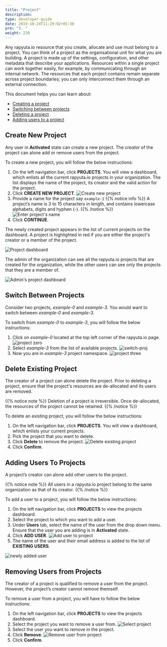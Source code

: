 ```yaml
---
title: "Project"
description:
type: developer-guide
date: 2019-10-24T11:29:02+05:30
pre: "3. "
weight: 220
---
```


Any rapyuta.io resource that you create, allocate and use must belong
to a project. You can think of a project as the organisational unit
for what you are building. A project is made up of the settings,
configuration, and other metadata that describe your applications.
Resources within a single project can work together easily, for
example, by communicating through an internal network. The
resources that each project contains remain separate across project
boundaries; you can only interconnect them through an external
connection.

This document helps you can learn about:

* [Creating a project](#create-new-project)
* [Switching between projects](#switch-between-projects)
* [Deleting a project](#delete-existing-project)
* [Adding users to a project](#adding-users-to-projects)

## Create New Project
Any user in **Activated** state can create a new project. The *creator* of the
project can alone add or remove users from the project.

To create a new project, you will follow the below instructions:

1. On the left navigation bar, click **PROJECTS**. You will view a dashboard,
   which enlists all the current rapyuta.io projects in your organization. The list displays the name of the project, its creator and the valid action for the project.
2. Click **CREATE NEW PROJECT**.
   ![Create new project](/images/getting-started/organization/project/proj-dashboard.png?classes=border,shadow&width=50pc)
3. Provide a name for the project say `example-2`
   {{% notice info %}}
   A project’s name is 3 to 15 characters in length, and contains lowercase
   alphabets, digits and hyphen (-).
   {{% /notice %}}
   ![Enter project's name](/images/getting-started/organization/project/proj-name.png?classes=border,shadow&width=50pc)
4. Click **CONTINUE**.

The newly created project appears in the list of current projects on the
dashboard. A project is highlighted in red if you are either the project's creator or a member of the project.

![Project dashboard](/images/getting-started/organization/project/proj-list-other-user.png?classes=border,shadow&width=50pc)

The admin of the organization can see all the rapyuta.io projects that are created for the organization, while the other users can see only the projects that they are a member of.

![Admin's project dashboard](/images/getting-started/organization/project/project-list-admin.png?classes=border,shadow&width=50pc)

## Switch Between Projects
Consider two projects, *example-0* and *example-3*. You would want to
switch between *example-0* and *example-3*.

To switch from *example-0* to *example-3*, you will follow the below instructions:

1. Click on *example-0* located at the top left corner of the rapyuta.io page.
   ![project zero](/images/getting-started/organization/project/switch-projs/example-0.png?classes=border,shadow&width=50pc)
2. Select *example-3* from the list of available projects.
   ![switch-proj](/images/getting-started/organization/project/switch-projs/switch-proj.png?classes=border,shadow&width=50pc)
3. Now you are in *example-3* project namespace.
   ![project three](/images/getting-started/organization/project/switch-projs/example-3.png?classes=border,shadow&width=50pc)

## Delete Existing Project
The creator of a project can alone delete the project. Prior to deleting a
project, ensure that the project's resources are de-allocated and its users
are removed.

{{% notice note %}}
Deletion of a project is irreversible. Once de-allocated, the resources of the project cannot be retained.
{{% /notice %}}

To delete an existing project, you will follow the below instructions:

1. On the left navigation bar, click **PROJECTS**. You will view a dashboard, which enlists your current projects.
2. Pick the project that you want to delete.
3. Click **Delete** to remove the project.
   ![Delete existing project](/images/getting-started/organization/project/delete-project.png?classes=border,shadow&width=50pc)
4. Click **Confirm**.


## Adding Users To Projects
A project’s creator can alone add other users to the project.

{{% notice note %}}
All users in a rapyuta.io project belong to the same organization as that of its creator.
{{% /notice %}}

To add a user to a project, you will follow the below instructions:

1. On the left navigation bar, click **PROJECTS** to view the projects dashboard.
2. Select the project to which you want to add a user.
3. Under **Users** tab, select the name of the user from the drop down menu. Ensure that the user you are adding is in **Activated** state.
4. Click **ADD USER**.
   ![Add user to project](/images/getting-started/organization/project/add-user-to-proj.png?classes=border,shadow&width=50pc)
5. The name of the user and their email address is added to the list of **EXISTING USERS**.

![newly added user](/images/getting-started/organization/project/after-usr-added.png?classes=border,shadow&width=50pc)

## Removing Users from Projects
The creator of a project is qualified to remove a user from the project.
However, the project’s creator cannot remove themself.

To remove a user from a project, you will have to follow the below instructions:

1. On the left navigation bar, click **PROJECTS** to view the projects dashboard.
2. Select the project you want to remove a user from.
   ![Select project](/images/getting-started/organization/project/select-proj.png?classes=border,shadow&width=50pc)
3. Select the user you want to remove in the project.
4. Click **Remove**.
   ![Remove user from project](/images/getting-started/organization/project/delete-usr-from-proj.png?classes=border,shadow&width=50pc)
5. Click **Confirm**.